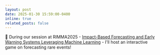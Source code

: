 ```yaml
---
layout: post
date: 2025-01-30 15:59:00-0400
inline: true
related_posts: false
---
```


:sunrise_over_mountains: During our session at RIMMA2025 - [Impact-Based Forecasting and Early Warning Systems Leveraging Machine Learning](https://www.oeschger.unibe.ch/services/events/conferences/rimma2025/announcement/index_eng.html) - I'll host an interactive game on forecasting rare events!

